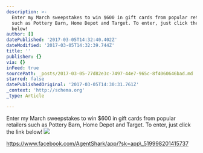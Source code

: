 ```yaml
---
description: >-
  Enter my March sweepstakes to win $600 in gift cards from popular retailers
  such as Pottery Barn, Home Depot and Target. To enter, just click the link
  below!
author: []
datePublished: '2017-03-05T14:32:40.402Z'
dateModified: '2017-03-05T14:32:39.744Z'
title: ''
publisher: {}
via: {}
inFeed: true
sourcePath: _posts/2017-03-05-77d82e3c-7497-44e7-965c-8f4060646bad.md
starred: false
datePublishedOriginal: '2017-03-05T14:30:31.761Z'
_context: 'http://schema.org'
_type: Article

---
```

Enter my March sweepstakes to win $600 in gift cards from popular retailers such as Pottery Barn, Home Depot and Target. To enter, just click the link below!
![](https://the-grid-user-content.s3-us-west-2.amazonaws.com/bd615b00-5ed8-4d9c-9459-77c9b2ac4455.jpg)

https://www.facebook.com/AgentShark/app/?sk=app\_519998201415737